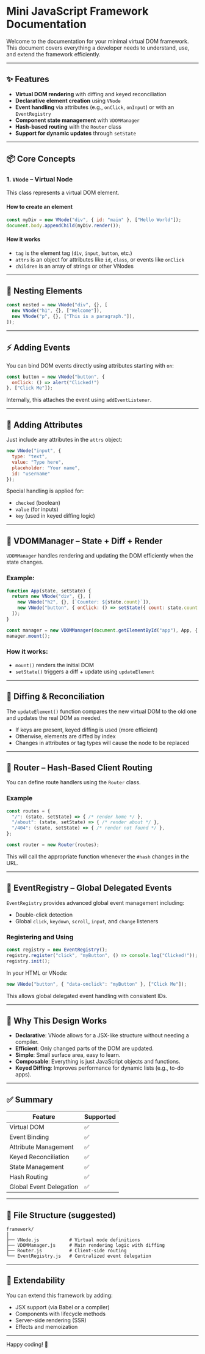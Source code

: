 
# Mini JavaScript Framework Documentation

Welcome to the documentation for your minimal virtual DOM framework. This document covers everything a developer needs to understand, use, and extend the framework efficiently.

---

## ✨ Features

- **Virtual DOM rendering** with diffing and keyed reconciliation
- **Declarative element creation** using `VNode`
- **Event handling** via attributes (e.g., `onClick`, `onInput`) or with an `EventRegistry`
- **Component state management** with `VDOMManager`
- **Hash-based routing** with the `Router` class
- **Support for dynamic updates** through `setState`

---

## 📦 Core Concepts

### 1. `VNode` – Virtual Node

This class represents a virtual DOM element.

#### How to create an element

```js
const myDiv = new VNode("div", { id: "main" }, ["Hello World"]);
document.body.appendChild(myDiv.render());
```

#### How it works

- `tag` is the element tag (`div`, `input`, `button`, etc.)
- `attrs` is an object for attributes like `id`, `class`, or events like `onClick`
- `children` is an array of strings or other VNodes

---

## 🔗 Nesting Elements

```js
const nested = new VNode("div", {}, [
  new VNode("h1", {}, ["Welcome"]),
  new VNode("p", {}, ["This is a paragraph."]),
]);
```

---

## ⚡ Adding Events

You can bind DOM events directly using attributes starting with `on`:

```js
const button = new VNode("button", {
  onClick: () => alert("Clicked!")
}, ["Click Me"]);
```

Internally, this attaches the event using `addEventListener`.

---

## 🧩 Adding Attributes

Just include any attributes in the `attrs` object:

```js
new VNode("input", {
  type: "text",
  value: "Type here",
  placeholder: "Your name",
  id: "username"
});
```

Special handling is applied for:
- `checked` (boolean)
- `value` (for inputs)
- `key` (used in keyed diffing logic)

---

## 🧠 VDOMManager – State + Diff + Render

`VDOMManager` handles rendering and updating the DOM efficiently when the state changes.

### Example:

```js
function App(state, setState) {
  return new VNode("div", {}, [
    new VNode("h2", {}, [`Counter: ${state.count}`]),
    new VNode("button", { onClick: () => setState({ count: state.count + 1 }) }, ["+"])
  ]);
}

const manager = new VDOMManager(document.getElementById("app"), App, { count: 0 });
manager.mount();
```

### How it works:

- `mount()` renders the initial DOM
- `setState()` triggers a diff + update using `updateElement`

---

## 🔁 Diffing & Reconciliation

The `updateElement()` function compares the new virtual DOM to the old one and updates the real DOM as needed.

- If keys are present, keyed diffing is used (more efficient)
- Otherwise, elements are diffed by index
- Changes in attributes or tag types will cause the node to be replaced

---

## 🧭 Router – Hash-Based Client Routing

You can define route handlers using the `Router` class.

### Example

```js
const routes = {
  "/": (state, setState) => { /* render home */ },
  "/about": (state, setState) => { /* render about */ },
  "/404": (state, setState) => { /* render not found */ },
};

const router = new Router(routes);
```

This will call the appropriate function whenever the `#hash` changes in the URL.

---

## 🧷 EventRegistry – Global Delegated Events

`EventRegistry` provides advanced global event management including:

- Double-click detection
- Global `click`, `keydown`, `scroll`, `input`, and `change` listeners

### Registering and Using

```js
const registry = new EventRegistry();
registry.register("click", "myButton", () => console.log("Clicked!"));
registry.init();
```

In your HTML or VNode:
```js
new VNode("button", { "data-onclick": "myButton" }, ["Click Me"]);
```

This allows global delegated event handling with consistent IDs.

---

## 🧪 Why This Design Works

- **Declarative**: VNode allows for a JSX-like structure without needing a compiler.
- **Efficient**: Only changed parts of the DOM are updated.
- **Simple**: Small surface area, easy to learn.
- **Composable**: Everything is just JavaScript objects and functions.
- **Keyed Diffing**: Improves performance for dynamic lists (e.g., to-do apps).

---

## ✅ Summary

| Feature               | Supported |
|-----------------------|-----------|
| Virtual DOM           | ✅         |
| Event Binding         | ✅         |
| Attribute Management  | ✅         |
| Keyed Reconciliation  | ✅         |
| State Management      | ✅         |
| Hash Routing          | ✅         |
| Global Event Delegation | ✅      |

---

## 📁 File Structure (suggested)

```
framework/
│
├── VNode.js           # Virtual node definitions
├── VDOMManager.js     # Main rendering logic with diffing
├── Router.js          # Client-side routing
└── EventRegistry.js   # Centralized event delegation
```

---

## 🧱 Extendability

You can extend this framework by adding:

- JSX support (via Babel or a compiler)
- Components with lifecycle methods
- Server-side rendering (SSR)
- Effects and memoization

---

Happy coding! 🚀